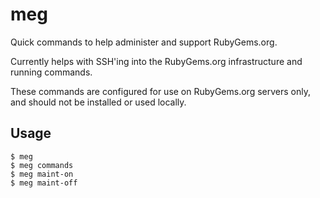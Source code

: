 # meg

Quick commands to help administer and support RubyGems.org.

Currently helps with SSH'ing into the RubyGems.org infrastructure and running commands.

These commands are configured for use on RubyGems.org servers only, and should not be installed or used locally.

## Usage

    $ meg
    $ meg commands
    $ meg maint-on
    $ meg maint-off
